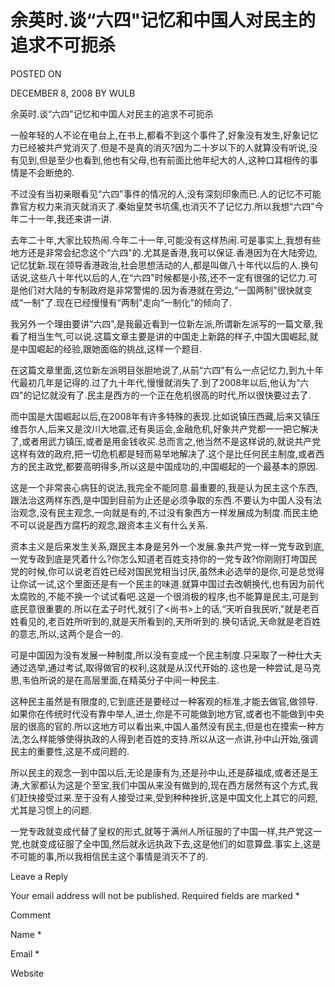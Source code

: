 # 余英时.谈“六四"记忆和中国人对民主的追求不可扼杀  
POSTED ON

DECEMBER 8, 2008 BY WULB

余英时.谈“六四"记忆和中国人对民主的追求不可扼杀

一般年轻的人不论在电台上,在书上,都看不到这个事件了,好象没有发生,好象记忆力已经被共产党消灭了.但是不是真的消灭?因为二十岁以下的人就算没有听说,没有见到,但是至少也看到,他也有父母,也有前面比他年纪大的人,这种口耳相传的事情是不会断绝的.

不过没有当初亲眼看见“六四"事件的情况的人,没有深刻印象而已.人的记忆不可能靠官方权力来消灭就消灭了.秦始皇焚书坑儒,也消灭不了记忆力.所以我想“六四"今年二十一年,我还来讲一讲.

去年二十年,大家比较热闹.今年二十一年,可能没有这样热闹.可是事实上,我想有些地方还是非常会纪念这个“六四"的.尤其是香港,我可以保证.香港因为在大陆旁边,记忆犹新.现在领导香港政治,社会思想活动的人,都是叫做八十年代以后的人.换句话说,这些八十年代以后的人,在“六四"时候都是小孩,还不一定有很强的记忆力.可是他们对大陆的专制政府是非常警惕的.因为香港就在旁边,“一国两制"很快就变成“一制"了.现在已经慢慢有“两制"走向“一制化"的倾向了.

我另外一个理由要讲“六四",是我最近看到一位新左派,所谓新左派写的一篇文章,我看了相当生气,可以说.这篇文章主要是讲的中国走上新路的样子,中国大国崛起,就是中国崛起的经验,跟她面临的挑战,这样一个题目.

在这篇文章里面,这位新左派明目张胆地说了,从前“六四"有么一点记忆力,到九十年代最初几年是记得的.过了九十年代,慢慢就消失了.到了2008年以后,他认为“六四"的记忆就没有了.民主是西方的一个正在危机很高的时代,所以很快要过去了.

而中国是大国崛起以后,在2008年有许多特殊的表现.比如说镇压西藏,后来又镇压维吾尔人,后来又是汶川大地震,还有奥运会,金融危机,好象共产党都一一把它解决了,或者用武力镇压,或者是用金钱收买.总而言之,他当然不是这样说的,就说共产党这样有效的政府,把一切危机都是轻而易举地解决了.这个是比任何民主制度,或者西方的民主政党,都要高明得多,所以这是中国成功的,中国崛起的一个最基本的原因.

这是一个非常丧心病狂的说法,我完全不能同意.最重要的,我是认为民主这个东西,跟法治这两样东西,是中国到目前为止还是必须争取的东西.不要认为中国人没有法治观念,没有民主观念,一向就是有的,不过没有象西方一样发展成为制度.而民主绝不可以说是西方腐朽的观念,跟资本主义有什么关系.

资本主义是后来发生关系,跟民主本身是另外一个发展.象共产党一样一党专政到底,一党专政到底是凭着什么?你怎么知道老百姓支持你的一党专政?你刚刚打垮国民党的时候,你可以说老百姓已经对国民党相当讨厌,虽然未必选举的是你,可是总觉得让你试一试,这个里面还是有一个民主的味道.就算中国过去改朝换代,也有因为前代太腐败的,不能不换一个试试看吧.这是一个很消极的程序,也不能算是民主,可是到底民意很重要的.所以在孟子时代,就引了<尚书>上的话,“天听自我民听,"就是老百姓看见的,老百姓所听到的,就是天所看到的,天所听到的.换句话说,天命就是老百姓的意志,所以,这两个是合一的.

可是中国因为没有发展一种制度,所以没有变成一个民主制度.只采取了一种仕大夫通过选举,通过考试,取得做官的权利,这就是从汉代开始的.这也是一种尝试,是马克思,韦伯所说的是在高层里面,在精英分子中间一种民主.

这种民主虽然是有限度的,它到底还是要经过一种客观的标准,才能去做官,做领导.如果你在传统时代没有靠中举人,进士,你是不可能做到地方官,或者也不能做到中央层的很高的官的.所以这地方可以看出来,中国人虽然没有民主,但是也在摸索一种方法,怎么样能够使得执政的人得到老百姓的支持.所以从这一点讲,孙中山开始,强调民主的重要性,这是不成问题的.

所以民主的观念一到中国以后,无论是康有为,还是孙中山,还是薛福成,或者还是王涛,大家都认为这是个至宝,我们中国从来没有做到的,现在西方居然有这个方式,我们赶快接受过来.至于没有人接受过来,受到种种挫折,这是中国文化上其它的问题,尤其是习惯上的问题.

一党专政就变成代替了皇权的形式,就等于满州人所征服的了中国一样,共产党这一党,也就变成征服了全中国,然后就永远执政下去,这是他们的如意算盘.事实上,这是不可能的事,所以我相信民主这个事情是消灭不了的.

Leave a Reply

Your email address will not be published. Required fields are marked *

Comment

Name *

Email *

Website